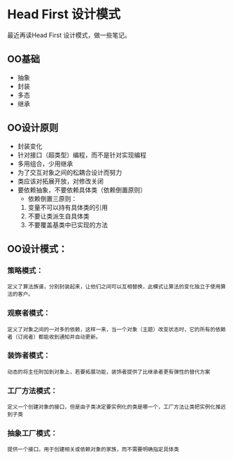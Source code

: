 # Head First 设计模式
最近再读Head First 设计模式，做一些笔记。  
## OO基础
* 抽象
* 封装
* 多态
* 继承
## OO设计原则  
* 封装变化
* 针对接口（超类型）编程，而不是针对实现编程
* 多用组合，少用继承
* 为了交互对象之间的松耦合设计而努力
* 类应该对拓展开放，对修改关闭
* 要依赖抽象，不要依赖具体类（依赖倒置原则）
  * 依赖倒置三原则：
  1. 变量不可以持有具体类的引用
  2. 不要让类派生自具体类
  3. 不要覆盖基类中已实现的方法


## OO设计模式：
### 策略模式：
`定义了算法族谱，分别封装起来，让他们之间可以互相替换，此模式让算法的变化独立于使用算法的客户。`
### 观察者模式：
`定义了对象之间的一对多的依赖，这样一来，当一个对象（主题）改变状态时，它的所有的依赖者（订阅者）都能收到通知并自动更新。`
### 装饰者模式：
`动态的将主任附加到对象上，若要拓展功能，装饰者提供了比继承者更有弹性的替代方案`
### 工厂方法模式：
`定义一个创建对象的接口，但是由子类决定要实例化的类是哪一个，工厂方法让类把实例化推迟到子类`
### 抽象工厂模式：
`提供一个接口，用于创建相关或依赖对象的家族，而不需要明确指定具体类`